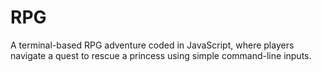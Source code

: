# RPG
A terminal-based RPG adventure coded in JavaScript, where players navigate a quest to rescue a princess using simple command-line inputs.
